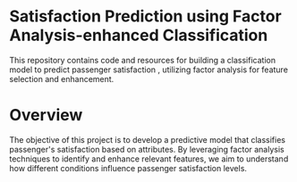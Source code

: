# Satisfaction Prediction using Factor Analysis-enhanced Classification
This repository contains code and resources for building a classification model to predict passenger satisfaction , utilizing factor analysis for feature selection and enhancement.

# Overview
The objective of this project is to develop a predictive model that classifies passenger's satisfaction based on  attributes. By leveraging factor analysis techniques to identify and enhance relevant features, we aim to understand how different conditions influence passenger satisfaction levels.
